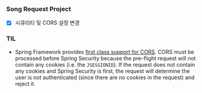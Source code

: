### Song Request Project

- [x] 시큐리티 및 CORS 설정 변경



### TIL

- Spring Framework provides [first class support for CORS](https://docs.spring.io/spring/docs/current/spring-framework-reference/web.html#mvc-cors). CORS must be processed before Spring Security because the pre-flight request will not contain any cookies (i.e. the `JSESSIONID`). If the request does not contain any cookies and Spring Security is first, the request will determine the user is not authenticated (since there are no cookies in the request) and reject it.



